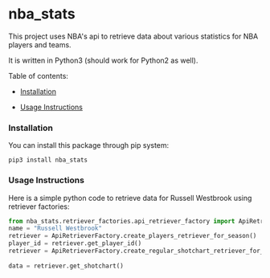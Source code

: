 # nba_stats

This project uses NBA's api to retrieve data about various statistics for NBA players and teams.

It is written in Python3 (should work for Python2 as well). 

Table of contents:

* [Installation](#installation)

* [Usage Instructions](#usage-instructions)

### Installation 

You can install this package through pip system:

`pip3 install nba_stats`

### Usage Instructions

Here is a simple python code to retrieve data for Russell Westbrook using retriever factories:

```python
from nba_stats.retriever_factories.api_retriever_factory import ApiRetrieverFactory
name = "Russell Westbrook"
retriever = ApiRetrieverFactory.create_players_retriever_for_season()
player_id = retriever.get_player_id()
retriever = ApiRetrieverFactory.create_regular_shotchart_retriever_for_player(player_id=player_id,
                                                                              season="2017-18")
data = retriever.get_shotchart()
```